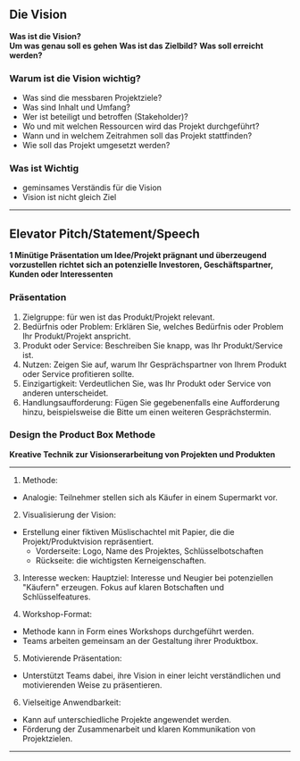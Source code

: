 ## **Die Vision**

**Was ist die Vision?**     
**Um was genau soll es gehen**
**Was ist das Zielbild?**
**Was soll erreicht werden?**

### **Warum ist die Vision wichtig?**

- Was sind die messbaren Projektziele?
- Was sind Inhalt und Umfang?
- Wer ist beteiligt und betroffen (Stakeholder)?
- Wo und mit welchen Ressourcen wird das Projekt durchgeführt?
- Wann und in welchem Zeitrahmen soll das Projekt stattfinden?
- Wie soll das Projekt umgesetzt werden?

### Was ist Wichtig
- geminsames Verständis für die Vision
- Vision ist nicht gleich Ziel

---

## Elevator Pitch/Statement/Speech

**1 Minütige Präsentation um Idee/Projekt prägnant und überzeugend vorzustellen**
**richtet sich an potenzielle Investoren, Geschäftspartner, Kunden oder Interessenten**

### Präsentation
1. Zielgruppe: für wen ist das Produkt/Projekt relevant.
1. Bedürfnis oder Problem: Erklären Sie, welches Bedürfnis oder Problem Ihr Produkt/Projekt anspricht.
1. Produkt oder Service: Beschreiben Sie knapp, was Ihr Produkt/Service ist.
1. Nutzen: Zeigen Sie auf, warum Ihr Gesprächspartner von Ihrem Produkt oder Service profitieren sollte.
1. Einzigartigkeit: Verdeutlichen Sie, was Ihr Produkt oder Service von anderen unterscheidet.
1. Handlungsaufforderung: Fügen Sie gegebenenfalls eine Aufforderung hinzu, beispielsweise die Bitte um einen weiteren Gesprächstermin.


### Design the Product Box Methode
**Kreative Technik zur Visionserarbeitung von Projekten und Produkten**

---
1. Methode:
- Analogie: Teilnehmer stellen sich als Käufer in einem Supermarkt vor.

2. Visualisierung der Vision:
- Erstellung einer fiktiven Müslischachtel mit Papier, die die Projekt/Produktvision repräsentiert.
    - Vorderseite: Logo, Name des Projektes, Schlüsselbotschaften
    - Rückseite: die wichtigsten Kerneigenschaften.

3. Interesse wecken:
Hauptziel: Interesse und Neugier bei potenziellen "Käufern" erzeugen.
Fokus auf klaren Botschaften und Schlüsselfeatures.

4. Workshop-Format:
- Methode kann in Form eines Workshops durchgeführt werden.
- Teams arbeiten gemeinsam an der Gestaltung ihrer Produktbox.

5. Motivierende Präsentation:
- Unterstützt Teams dabei, ihre Vision in einer leicht verständlichen und motivierenden Weise zu präsentieren.

6. Vielseitige Anwendbarkeit:
- Kann auf unterschiedliche Projekte angewendet werden.
- Förderung der Zusammenarbeit und klaren Kommunikation von Projektzielen.

---